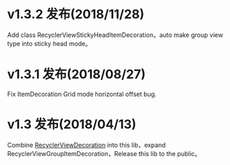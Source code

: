 # v1.3.2 发布(2018/11/28)
Add class RecyclerViewStickyHeadItemDecoration，auto make group view type into sticky head mode。

# v1.3.1 发布(2018/08/27)
Fix ItemDecoration Grid mode horizontal offset bug.

# v1.3 发布(2018/04/13)
Combine [RecyclerViewDecoration](https://github.com/arjinmc/RecyclerViewDecoration) into this lib，expand RecyclerViewGroupItemDecoration，Release this lib to the public。